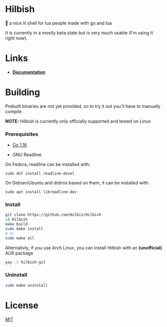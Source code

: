 # Hilbish
🎀 a nice lil shell for lua people made with go and lua

It is currently in a mostly beta state but is very much usable
(I'm using it right now).

# Links
- **[Documentation](https://github.com/Hilbis/Hilbish/wiki)**

# Building
Prebuilt binaries are not yet provided, so to try it out you'll have to manually compile.  

**NOTE:** Hilbish is currently only officially supported and tested on Linux

### Prerequisites
- [Go 1.16](https://go.dev)

- GNU Readline

On Fedora, readline can be installed with:  
```
sudo dnf install readline-devel
```  

On Debian/Ubuntu and distros based on them, it can be installed with:  
```
sudo apt install libreadline-dev
```

### Install
```sh
git clone https://github.com/Hilbis/Hilbish
cd Hilbish
make build
sudo make install
# Or 
sudo make all
```

Alternativly, if you use Arch Linux, you can install Hilbish with an **(unofficial)** AUR package
```sh
yay -S hilbish-git
```

### Uninstall
```sh
sudo make uninstall
```

# License
[MIT](LICENSE)
